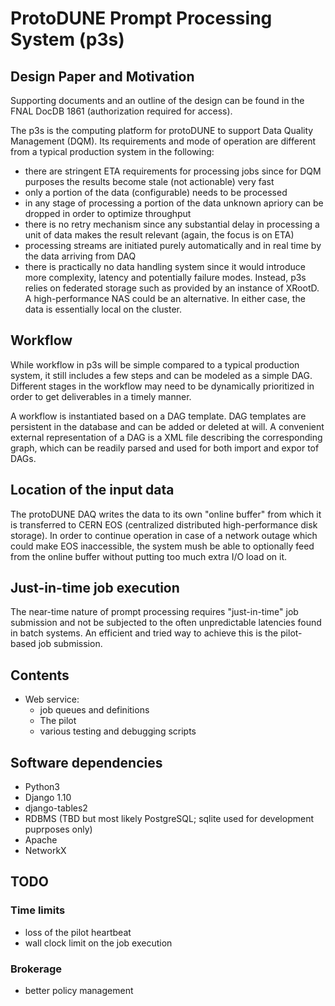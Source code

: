 # ProtoDUNE Prompt Processing System (p3s)
## Design Paper and Motivation
Supporting documents and an outline of the design can be found in
the FNAL DocDB 1861 (authorization required for access).

The p3s is the computing platform for protoDUNE to support Data Quality Management (DQM).
Its requirements and mode of operation are different from a typical production system
in the following:
* there are stringent ETA requirements for processing jobs since for DQM purposes
the results become stale (not actionable) very fast
* only a portion of the data (configurable) needs to be processed
* in any stage of processing a portion of the data unknown apriory can be dropped
in order to optimize throughput
* there is no retry mechanism since any substantial delay in processing a unit
of data makes the result relevant (again, the focus is on ETA)
* processing streams are initiated purely automatically and in real time
by the data arriving from DAQ
* there is practically no data handling system since it would introduce more
complexity, latency and potentially failure modes. Instead, p3s relies on
federated storage such as provided by an instance of XRootD. A high-performance
NAS could be an alternative. In either case, the data is essentially local
on the cluster.

## Workflow
While workflow in p3s will be simple compared to a typical production system,
it still includes a few steps and can be modeled as a simple DAG. Different stages
in the workflow may need to be dynamically prioritized in order to get deliverables
in a timely manner.

A workflow is instantiated based on a DAG template. DAG templates are persistent
in the database and can be added or deleted at will. A convenient external
representation of a DAG is a XML file describing the corresponding graph,
which can be readily parsed and used for both import and expor tof DAGs.

## Location of the input data
The protoDUNE DAQ writes the data to its own "online buffer" from which it is
transferred to CERN EOS (centralized distributed high-performance disk storage).
In order to continue operation in case of a network outage which could make
EOS inaccessible, the system mush be able to optionally feed from the online buffer
without putting too much extra I/O load on it.

## Just-in-time job execution
The near-time nature of prompt processing requires "just-in-time" job submission
and not be subjected to the often unpredictable latencies found in batch systems. An
efficient and tried way to achieve this is the pilot-based job submission.

## Contents
* Web service:
   * job queues and definitions
   * The pilot
   * various testing and debugging scripts

## Software dependencies
* Python3
* Django 1.10
* django-tables2
* RDBMS (TBD but most likely PostgreSQL; sqlite used for development puprposes only)
* Apache
* NetworkX


## TODO

### Time limits
* loss of the pilot heartbeat
* wall clock limit on the job execution

### Brokerage
* better policy management


